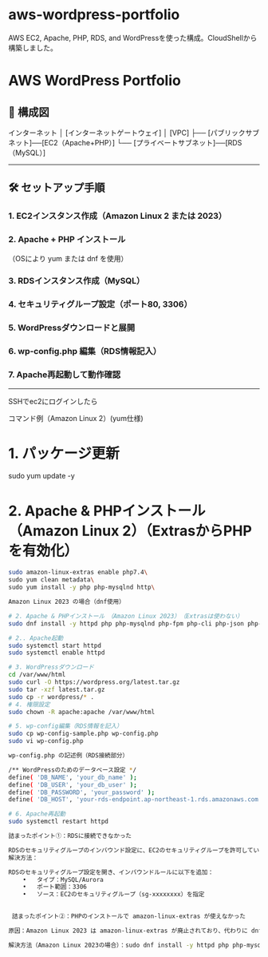 # aws-wordpress-portfolio
AWS EC2, Apache, PHP, RDS, and WordPressを使った構成。CloudShellから構築しました。
# AWS WordPress Portfolio

## 📌 構成図
インターネット
│
[インターネットゲートウェイ]
│
[VPC]
├── [パブリックサブネット]──[EC2（Apache+PHP）]
└── [プライベートサブネット]──[RDS（MySQL）]


---

## 🛠 セットアップ手順

### 1. EC2インスタンス作成（Amazon Linux 2 または 2023）
### 2. Apache + PHP インストール
（OSにより yum または dnf を使用）
### 3. RDSインスタンス作成（MySQL）
### 4. セキュリティグループ設定（ポート80, 3306）
### 5. WordPressダウンロードと展開
### 6. wp-config.php 編集（RDS情報記入）
### 7. Apache再起動して動作確認

---
SSHでec2にログインしたら


 コマンド例（Amazon Linux 2）(yum仕様)

# 1. パッケージ更新
sudo yum update -y

# 2. Apache & PHPインストール　（Amazon Linux 2）（ExtrasからPHPを有効化）

```bash
sudo amazon-linux-extras enable php7.4\
sudo yum clean metadata\
sudo yum install -y php php-mysqlnd http\

Amazon Linux 2023 の場合（dnf使用）

# 2. Apache & PHPインストール　（Amazon Linux 2023）　（Extrasは使わない）
sudo dnf install -y httpd php php-mysqlnd php-fpm php-cli php-json php-common

# 2.. Apache起動
sudo systemctl start httpd
sudo systemctl enable httpd

# 3. WordPressダウンロード
cd /var/www/html
sudo curl -O https://wordpress.org/latest.tar.gz
sudo tar -xzf latest.tar.gz
sudo cp -r wordpress/* .
# 4. 権限設定
sudo chown -R apache:apache /var/www/html

# 5. wp-config編集（RDS情報を記入）
sudo cp wp-config-sample.php wp-config.php
sudo vi wp-config.php

wp-config.php の記述例（RDS接続部分）

/** WordPressのためのデータベース設定 */
define( 'DB_NAME', 'your_db_name' );
define( 'DB_USER', 'your_db_user' );
define( 'DB_PASSWORD', 'your_password' );
define( 'DB_HOST', 'your-rds-endpoint.ap-northeast-1.rds.amazonaws.com' );

# 6. Apache再起動
sudo systemctl restart httpd

詰まったポイント①：RDSに接続できなかった

RDSのセキュリティグループのインバウンド設定に、EC2のセキュリティグループを許可していなかった
解決方法：

RDSのセキュリティグループ設定を開き、インバウンドルールに以下を追加：
	•	タイプ：MySQL/Aurora
	•	ポート範囲：3306
	•	ソース：EC2のセキュリティグループ（sg-xxxxxxxx）を指定

 
 詰まったポイント②：PHPのインストールで amazon-linux-extras が使えなかった

原因：Amazon Linux 2023 は amazon-linux-extras が廃止されており、代わりに dnf を使用する必要がある

解決方法（Amazon Linux 2023の場合）：sudo dnf install -y httpd php php-mysqlnd php-cli php-common php-fpm
